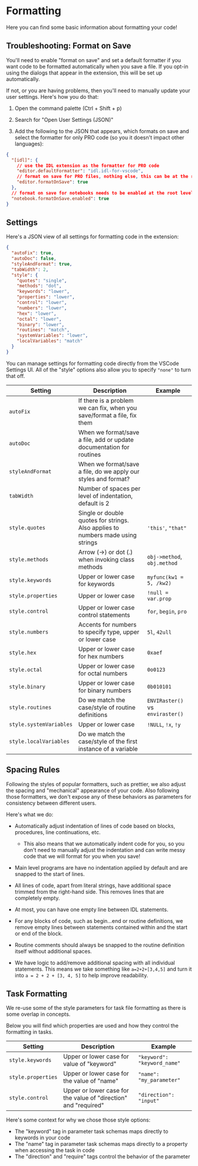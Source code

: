 # Formatting

Here you can find some basic information about formatting your code!

## Troubleshooting: Format on Save

You'll need to enable "format on save" and set a default formatter if you want code to be formatted automatically when you save a file. If you opt-in using the dialogs that appear in the extension, this will be set up automatically.

If not, or you are having problems, then you'll need to manually update your user settings. Here's how you do that:

1. Open the command palette (Ctrl + Shift + p)

2. Search for "Open User Settings (JSON)"

3. Add the following to the JSON that appears, which formats on save and select the formatter for only PRO code (so you it doesn't impact other languages):

```json
{
  "[idl]": {
    // use the IDL extension as the formatter for PRO code
    "editor.defaultFormatter": "idl.idl-for-vscode",
    // format on save for PRO files, nothing else, this can be at the root level too
    "editor.formatOnSave": true
  },
  // format on save for notebooks needs to be enabled at the root level
  "notebook.formatOnSave.enabled": true
}
```

## Settings

Here's a JSON view of all settings for formatting code in the extension:

```json
{
  "autoFix": true,
  "autoDoc": false,
  "styleAndFormat": true,
  "tabWidth": 2,
  "style": {
    "quotes": "single",
    "methods": "dot",
    "keywords": "lower",
    "properties": "lower",
    "control": "lower",
    "numbers": "lower",
    "hex": "lower",
    "octal": "lower",
    "binary": "lower",
    "routines": "match",
    "systemVariables": "lower",
    "localVariables": "match"
  }
}
```

You can manage settings for formatting code directly from the VSCode Settings UI. All of the "style" options also allow you to specify `"none"` to turn that off.

| Setting                 | Description                                                                     | Example                          |
| ----------------------- | ------------------------------------------------------------------------------- | -------------------------------- |
| `autoFix`               | If there is a problem we can fix, when you save/format a file, fix them         |                                  |
| `autoDoc`               | When we format/save a file, add or update documentation for routines            |                                  |
| `styleAndFormat`        | When we format/save a file, do we apply our styles and format?                  |                                  |
| `tabWidth`              | Number of spaces per level of indentation, default is 2                         |                                  |
| `style.quotes `         | Single or double quotes for strings. Also applies to numbers made using strings | `'this'`, `"that"`               |
| `style.methods`         | Arrow (->) or dot (.) when invoking class methods                               | `obj->method`, `obj.method`      |
| `style.keywords`        | Upper or lower case for keywords                                                | `myfunc(kw1 = 5, /kw2)`          |
| `style.properties`      | Upper or lower case                                                             | `!null = var.prop`               |
| `style.control`         | Upper or lower case control statements                                          | `for`, `begin`, `pro`            |
| `style.numbers`         | Accents for numbers to specify type, upper or lower case                        | `5l`, `42ull`                    |
| `style.hex`             | Upper or lower case for hex numbers                                             | `0xaef`                          |
| `style.octal`           | Upper or lower case for octal numbers                                           | `0o0123`                         |
| `style.binary`          | Upper or lower case for binary numbers                                          | `0b010101`                       |
| `style.routines`        | Do we match the case/style of routine definitions                               | `ENVIRaster()` vs `enviraster()` |
| `style.systemVariables` | Upper or lower case                                                             | `!NULL`, `!x`, `!y`              |
| `style.localVariables`  | Do we match the case/style of the first instance of a variable                  |                                  |

## Spacing Rules

Following the styles of popular formatters, such as prettier, we also adjust the spacing and "mechanical" appearance of your code. Also following those formatters, we don't expose any of these behaviors as parameters for consistency between different users.

Here's what we do:

- Automatically adjust indentation of lines of code based on blocks, procedures, line continuations, etc.

  - This also means that we automatically indent code for you, so you don't need to manually adjust the indentation and can write messy code that we will format for you when you save!

- Main level programs are have no indentation applied by default and are snapped to the start of lines.

- All lines of code, apart from literal strings, have additional space trimmed from the right-hand side. This removes lines that are completely empty.

- At most, you can have one empty line between IDL statements.

- For any blocks of code, such as begin...end or routine definitions, we remove empty lines between statements contained within and the start or end of the block.

- Routine comments should always be snapped to the routine definition itself without additional spaces.

- We have logic to add/remove additional spacing with all individual statements. This means we take something like `a=2+2+[3,4,5]` and turn it into `a = 2 + 2 + [3, 4, 5]` to help improve readability.

## Task Formatting

We re-use some of the style parameters for task file formatting as there is some overlap in concepts.

Below you will find which properties are used and how they control the formatting in tasks.

| Setting            | Description                                                     | Example                     |
| ------------------ | --------------------------------------------------------------- | --------------------------- |
| `style.keywords`   | Upper or lower case for value of "keyword"                      | `"keyword": "keyword_name"` |
| `style.properties` | Upper or lower case for the value of "name"                     | `"name": "my_parameter"`    |
| `style.control`    | Upper or lower case for the value of "direction" and "required" | `"direction": "input"`      |

Here's some context for why we chose those style options:

- The "keyword" tag in parameter task schemas maps directly to keywords in your code
- The "name" tag in parameter task schemas maps directly to a property when accessing the task in code
- The "direction" and "require" tags control the behavior of the parameter
